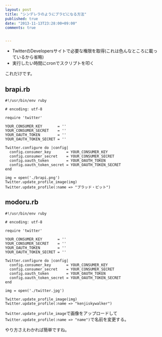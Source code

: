 ```yaml
---
layout: post
title: "シンデレラのようにブラピになる方法"
published: true
date: "2013-11-13T23:28:00+09:00"
comments: true


---
```


- TwitterのDevelopersサイトで必要な権限を取得(これは色んなところに載っているから省略)
- 実行したい時間にcronでスクリプトを叩く
  
これだけです。

## brapi.rb
```
#!/usr/bin/env ruby

# encoding: utf-8

require 'twitter'

YOUR_CONSUMER_KEY       = ''
YOUR_CONSUMER_SECRET    = ''
YOUR_OAUTH_TOKEN        = ''
YOUR_OAUTH_TOKEN_SECRET = ''

Twitter.configure do |config|
  config.consumer_key       = YOUR_CONSUMER_KEY
  config.consumer_secret    = YOUR_CONSUMER_SECRET
  config.oauth_token        = YOUR_OAUTH_TOKEN
  config.oauth_token_secret = YOUR_OAUTH_TOKEN_SECRET
end

img = open('./brapi.png')
Twitter.update_profile_image(img)
Twitter.update_profile(:name => "ブラッド・ピット")
```

## modoru.rb
```
#!/usr/bin/env ruby

# encoding: utf-8

require 'twitter'

YOUR_CONSUMER_KEY       = ''
YOUR_CONSUMER_SECRET    = ''
YOUR_OAUTH_TOKEN        = ''
YOUR_OAUTH_TOKEN_SECRET = ''

Twitter.configure do |config|
  config.consumer_key       = YOUR_CONSUMER_KEY
  config.consumer_secret    = YOUR_CONSUMER_SECRET
  config.oauth_token        = YOUR_OAUTH_TOKEN
  config.oauth_token_secret = YOUR_OAUTH_TOKEN_SECRET
end

img = open('./twitter.jpg')

Twitter.update_profile_image(img)
Twitter.update_profile(:name => "kenjiskywalker")
```

`Twitter.update_profile_image`で画像をアップロードして  
`Twitter.update_profile(:name => "name")`で名前を変更する。  
  
やり方さえわかれば簡単ですね。


